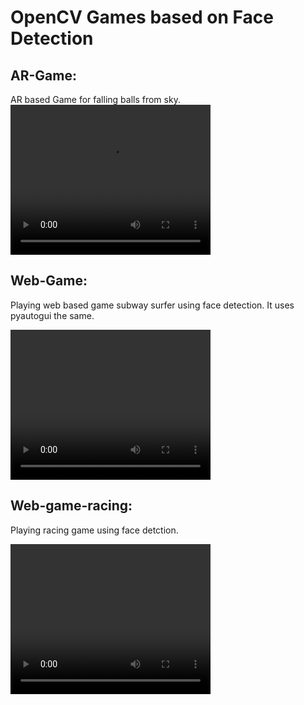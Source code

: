 # OpenCV Games based on Face Detection

## AR-Game:
AR based Game for falling balls from sky.
<video width="320" height="240" controls>
  <source src="Output/Output_AR_game.mov" type="video/mp4">
</video>


## Web-Game:
Playing web based game subway surfer using face detection. It uses pyautogui the same.

<video width="320" height="240" controls>
  <source src="Output/Output_Web_Game.mov" type="video/mp4">
</video>

## Web-game-racing:
Playing racing game using face detction.

<video width="320" height="240" controls>
  <source src="Output/Output_car_race.mov" type="video/mp4">
</video>


